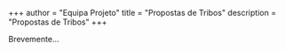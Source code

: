 +++
author = "Equipa Projeto"
title = "Propostas de Tribos"
description = "Propostas de Tribos"
+++

Brevemente...
